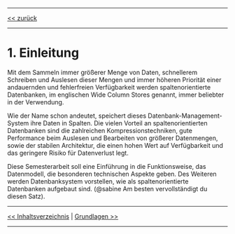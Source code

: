 ***

[<< zurück](02_toc.md)

***

# 1. Einleitung

Mit dem Sammeln immer größerer Menge von Daten, schnellerem Schreiben und Auslesen dieser Mengen und immer höheren Priorität einer andauernden und fehlerfreien Verfügbarkeit werden spaltenorientierte Datenbanken, im englischen Wide Column Stores genannt, immer beliebter in der Verwendung. 

Wie der Name schon andeutet, speichert dieses Datenbank-Management-System ihre Daten in Spalten. Die vielen Vorteil an spaltenorientierten Datenbanken sind die zahlreichen Kompressionstechniken, gute Performance beim Auslesen und Bearbeiten von größerer Datenmengen, sowie der stabilen Architektur, die einen hohen Wert auf Verfügbarkeit und das geringere Risiko für Datenverlust legt.

Diese Semesterarbeit soll eine Einführung in die Funktionsweise, das Datenmodell, die besonderen technischen Aspekte geben. Des Weiteren werden Datenbanksystem vorstellen, wie als spaltenorientierte Datenbanken aufgebaut sind. (@sabine Am besten vervollständigt du diesen Satz).

***

[<< Inhaltsverzeichnis](02_toc.md) | [Grundlagen >>](04_history.md)

***